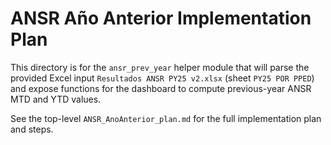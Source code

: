 # ANSR Año Anterior Implementation Plan

This directory is for the `ansr_prev_year` helper module that will parse the provided Excel input `Resultados ANSR PY25 v2.xlsx` (sheet `PY25 POR PPED`) and expose functions for the dashboard to compute previous-year ANSR MTD and YTD values.

See the top-level `ANSR_AnoAnterior_plan.md` for the full implementation plan and steps.
